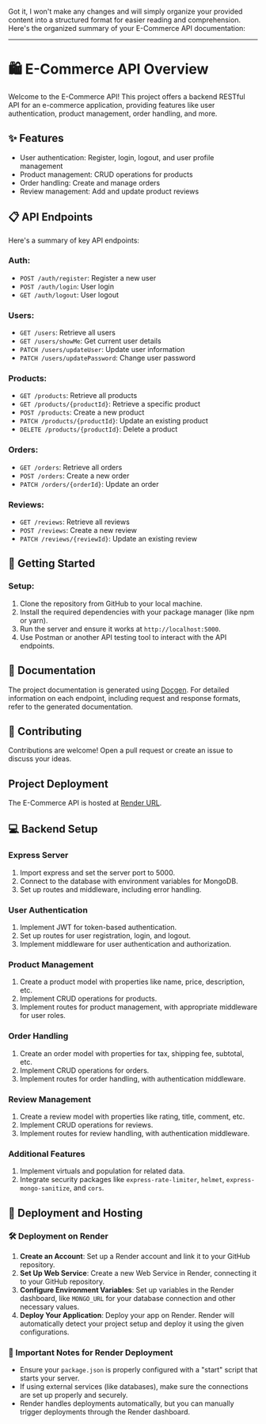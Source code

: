 Got it, I won't make any changes and will simply organize your provided content into a structured format for easier reading and comprehension. Here's the organized summary of your E-Commerce API documentation:

---

# 🛍️ E-Commerce API Overview

Welcome to the E-Commerce API! This project offers a backend RESTful API for an e-commerce application, providing features like user authentication, product management, order handling, and more.

## ✨ Features
- User authentication: Register, login, logout, and user profile management
- Product management: CRUD operations for products
- Order handling: Create and manage orders
- Review management: Add and update product reviews

## 📋 API Endpoints
Here's a summary of key API endpoints:

### **Auth**:
- `POST /auth/register`: Register a new user
- `POST /auth/login`: User login
- `GET /auth/logout`: User logout

### **Users**:
- `GET /users`: Retrieve all users
- `GET /users/showMe`: Get current user details
- `PATCH /users/updateUser`: Update user information
- `PATCH /users/updatePassword`: Change user password

### **Products**:
- `GET /products`: Retrieve all products
- `GET /products/{productId}`: Retrieve a specific product
- `POST /products`: Create a new product
- `PATCH /products/{productId}`: Update an existing product
- `DELETE /products/{productId}`: Delete a product
  
### **Orders**:
- `GET /orders`: Retrieve all orders
- `POST /orders`: Create a new order
- `PATCH /orders/{orderId}`: Update an order

### **Reviews**:
- `GET /reviews`: Retrieve all reviews
- `POST /reviews`: Create a new review
- `PATCH /reviews/{reviewId}`: Update an existing review

## 🚀 Getting Started
### Setup:
1. Clone the repository from GitHub to your local machine.
2. Install the required dependencies with your package manager (like npm or yarn).
3. Run the server and ensure it works at `http://localhost:5000`.
4. Use Postman or another API testing tool to interact with the API endpoints.

## 📄 Documentation
The project documentation is generated using [Docgen](https://github.com/docgen). For detailed information on each endpoint, including request and response formats, refer to the generated documentation.

## 🤝 Contributing
Contributions are welcome! Open a pull request or create an issue to discuss your ideas.

## Project Deployment
The E-Commerce API is hosted at [Render URL](https://node-course-e-commerce.onrender.com/).

## 💻 Backend Setup
### Express Server
1. Import express and set the server port to 5000.
2. Connect to the database with environment variables for MongoDB.
3. Set up routes and middleware, including error handling.

### User Authentication
1. Implement JWT for token-based authentication.
2. Set up routes for user registration, login, and logout.
3. Implement middleware for user authentication and authorization.

### Product Management
1. Create a product model with properties like name, price, description, etc.
2. Implement CRUD operations for products.
3. Implement routes for product management, with appropriate middleware for user roles.

### Order Handling
1. Create an order model with properties for tax, shipping fee, subtotal, etc.
2. Implement CRUD operations for orders.
3. Implement routes for order handling, with authentication middleware.

### Review Management
1. Create a review model with properties like rating, title, comment, etc.
2. Implement CRUD operations for reviews.
3. Implement routes for review handling, with authentication middleware.

### Additional Features
1. Implement virtuals and population for related data.
2. Integrate security packages like `express-rate-limiter`, `helmet`, `express-mongo-sanitize`, and `cors`.

## 🚀 Deployment and Hosting
### 🛠️ Deployment on Render
1. **Create an Account**: Set up a Render account and link it to your GitHub repository.
2. **Set Up Web Service**: Create a new Web Service in Render, connecting it to your GitHub repository.
3. **Configure Environment Variables**: Set up variables in the Render dashboard, like `MONGO_URL` for your database connection and other necessary values.
4. **Deploy Your Application**: Deploy your app on Render. Render will automatically detect your project setup and deploy it using the given configurations.

### 📌 Important Notes for Render Deployment
- Ensure your `package.json` is properly configured with a "start" script that starts your server.
- If using external services (like databases), make sure the connections are set up properly and securely.
- Render handles deployments automatically, but you can manually trigger deployments through the Render dashboard.
